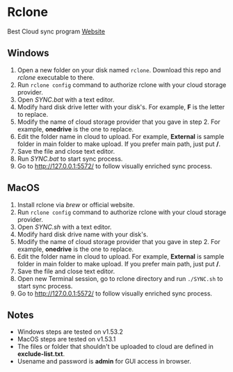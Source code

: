 # Rclone
Best Cloud sync program
[Website](https://rclone.org "Website")

## Windows
1. Open a new folder on your disk named `rclone`. Download this repo and *rclone* executable to there.
2. Run `rclone config` command to authorize rclone with your cloud storage provider.
3. Open *SYNC.bat* with a text editor.
4. Modify hard disk drive letter with your disk's. For example, **F** is the letter to replace.
5. Modify the name of cloud storage provider that you gave in step 2. For example, **onedrive** is the one to replace.
6. Edit the folder name in cloud to upload. For example, **External** is sample folder in main folder to make upload. If you prefer main path, just put **/**.
7. Save the file and close text editor.
8. Run *SYNC.bat* to start sync process.
9. Go to http://127.0.0.1:5572/ to follow visually enriched sync process.

## MacOS
1. Install rclone via *brew* or official website.
2. Run `rclone config` command to authorize rclone with your cloud storage provider.
3. Open *SYNC.sh* with a text editor.
4. Modify hard disk drive name with your disk's.
5. Modify the name of cloud storage provider that you gave in step 2. For example, **onedrive** is the one to replace.
6. Edit the folder name in cloud to upload. For example, **External** is sample folder in main folder to make upload. If you prefer main path, just put **/**.
7. Save the file and close text editor.
8. Open new Terminal session, go to rclone directory and run `./SYNC.sh` to start sync process.
9. Go to http://127.0.0.1:5572/ to follow visually enriched sync process.

## Notes
- Windows steps are tested on v1.53.2
- MacOS steps are tested on v1.53.1
- The files or folder that shouldn't be uploaded to cloud are defined in **exclude-list.txt**.
- Usename and password is **admin** for GUI access in browser.